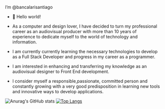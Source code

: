 I’m @bancalarisantiago

- 👋 Hello world!

- As a computer and design lover, I have decided to turn my professional career as an audiovisual producer with more than 10 years of experience
  to dedicate myself to the world of technology and information.
- I am currently currently learning the necessary technologies to develop as a Full Stack Developer and progress in my career as a programmer.
- I am interested in enhancing and transferring my knowledge as an audiovisual designer to Front End development.
- I consider myself a responsible,passionate,  committed person and constantly growing  with a very good predisposition in learning new tools and innovative ways to develop applications.



![Anurag's GitHub stats](https://github-readme-stats.vercel.app/api?username=bancalarisantiago&show_icons=true&theme=gruvbox)
[![Top Langs](https://github-readme-stats.vercel.app/api/top-langs/?username=bancalarisantiago)](https://github.com/bancalarisantiago/github-readme-stats)
